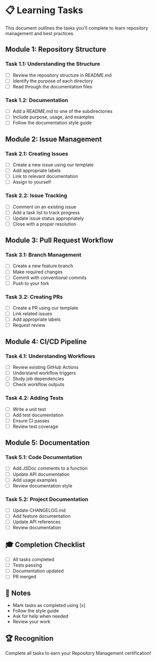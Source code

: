 # 📋 Learning Tasks

This document outlines the tasks you'll complete to learn repository management and best practices.

## Module 1: Repository Structure

### Task 1.1: Understanding the Structure

- [ ] Review the repository structure in README.md
- [ ] Identify the purpose of each directory
- [ ] Read through the documentation files

### Task 1.2: Documentation

- [ ] Add a README.md to one of the subdirectories
- [ ] Include purpose, usage, and examples
- [ ] Follow the documentation style guide

## Module 2: Issue Management

### Task 2.1: Creating Issues

- [ ] Create a new issue using our template
- [ ] Add appropriate labels
- [ ] Link to relevant documentation
- [ ] Assign to yourself

### Task 2.2: Issue Tracking

- [ ] Comment on an existing issue
- [ ] Add a task list to track progress
- [ ] Update issue status appropriately
- [ ] Close with a proper resolution

## Module 3: Pull Request Workflow

### Task 3.1: Branch Management

- [ ] Create a new feature branch
- [ ] Make required changes
- [ ] Commit with conventional commits
- [ ] Push to your fork

### Task 3.2: Creating PRs

- [ ] Create a PR using our template
- [ ] Link related issues
- [ ] Add appropriate labels
- [ ] Request review

## Module 4: CI/CD Pipeline

### Task 4.1: Understanding Workflows

- [ ] Review existing GitHub Actions
- [ ] Understand workflow triggers
- [ ] Study job dependencies
- [ ] Check workflow outputs

### Task 4.2: Adding Tests

- [ ] Write a unit test
- [ ] Add test documentation
- [ ] Ensure CI passes
- [ ] Review test coverage

## Module 5: Documentation

### Task 5.1: Code Documentation

- [ ] Add JSDoc comments to a function
- [ ] Update API documentation
- [ ] Add usage examples
- [ ] Review documentation style

### Task 5.2: Project Documentation

- [ ] Update CHANGELOG.md
- [ ] Add feature documentation
- [ ] Update API references
- [ ] Review documentation

## 🎓 Completion Checklist

- [ ] All tasks completed
- [ ] Tests passing
- [ ] Documentation updated
- [ ] PR merged

## 📝 Notes

- Mark tasks as completed using [x]
- Follow the style guide
- Ask for help when needed
- Review your work

## 🏆 Recognition

Complete all tasks to earn your Repository Management certification! 